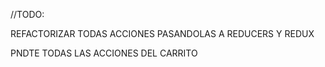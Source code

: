 //TODO:


REFACTORIZAR TODAS ACCIONES PASANDOLAS A REDUCERS Y REDUX

PNDTE TODAS LAS ACCIONES DEL CARRITO
